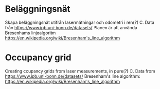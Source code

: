 # Beläggningsnät
Skapa beläggningsnät utifrån lasermätningar och odometri i ren(?) C.
Data från https://www.ipb.uni-bonn.de/datasets/
Planen är att använda Bresenhams linjealgoritm https://en.wikipedia.org/wiki/Bresenham's_line_algorithm

# Occupancy grid
Creating ccupancy grids from laser measurements, in pure(?) C.
Data from https://www.ipb.uni-bonn.de/datasets/
Bresenham's line algorithm: https://en.wikipedia.org/wiki/Bresenham's_line_algorithm
